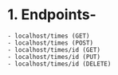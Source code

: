 # 1. Endpoints- 
    - localhost/times (GET)
    - localhost/times (POST)
    - localhost/times/id (GET)
    - localhost/times/id (PUT)
    - localhost/times/id (DELETE)